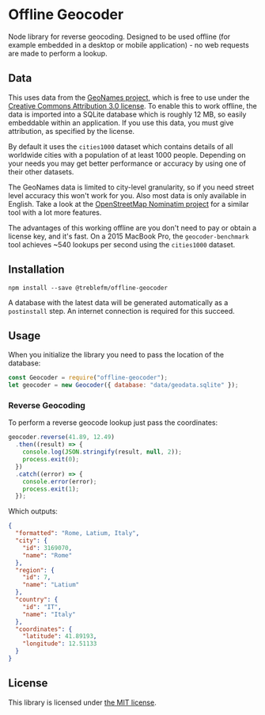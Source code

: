 # Offline Geocoder

Node library for reverse geocoding. Designed to be used offline (for example embedded in a desktop or mobile
application) - no web requests are made to perform a lookup.

## Data

This uses data from the [GeoNames project](http://www.geonames.org/), which is free to use under the
[Creative Commons Attribution 3.0 license](http://creativecommons.org/licenses/by/3.0/). To enable this to work offline,
the data is imported into a SQLite database which is roughly 12 MB, so easily embeddable within an application. If you
use this data, you must give attribution, as specified by the license.

By default it uses the `cities1000` dataset which contains details of all worldwide cities with a population of at least
1000 people. Depending on your needs you may get better performance or accuracy by using one of their other datasets.

The GeoNames data is limited to city-level granularity, so if you need street level accuracy this won't work for you.
Also most data is only available in English. Take a look at the
[OpenStreetMap Nominatim project](https://github.com/twain47/Nominatim) for a similar tool with a lot more features.

The advantages of this working offline are you don't need to pay or obtain a license key, and it's fast. On a 2015
MacBook Pro, the `geocoder-benchmark` tool achieves ~540 lookups per second using the `cities1000` dataset.

## Installation

```
npm install --save @treblefm/offline-geocoder
```

A database with the latest data will be generated automatically as a `postinstall` step. An internet connection is
required for this succeed.

## Usage

When you initialize the library you need to pass the location of the database:

```js
const Geocoder = require("offline-geocoder");
let geocoder = new Geocoder({ database: "data/geodata.sqlite" });
```

### Reverse Geocoding

To perform a reverse geocode lookup just pass the coordinates:

```js
geocoder.reverse(41.89, 12.49)
  .then((result) => {
    console.log(JSON.stringify(result, null, 2));
    process.exit(0);
  })
  .catch((error) => {
    console.error(error);
    process.exit(1);
  });
```

Which outputs:

```json
{
  "formatted": "Rome, Latium, Italy",
  "city": {
    "id": 3169070,
    "name": "Rome"
  },
  "region": {
    "id": 7,
    "name": "Latium"
  },
  "country": {
    "id": "IT",
    "name": "Italy"
  },
  "coordinates": {
    "latitude": 41.89193,
    "longitude": 12.51133
  }
}
```

## License

This library is licensed under [the MIT license](https://github.com/lucaspiller/offline-geocoder/blob/master/LICENSE).
